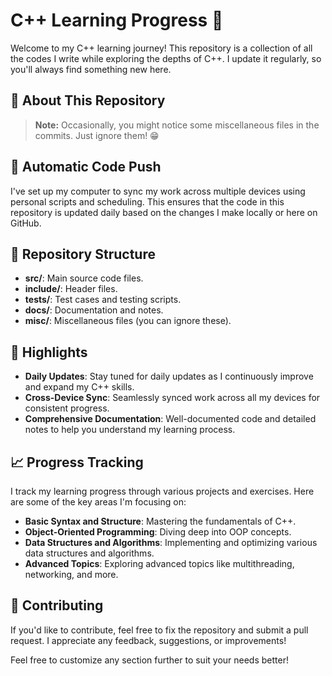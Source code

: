 # C++ Learning Progress 🚀

Welcome to my C++ learning journey! This repository is a collection of all the codes I write while exploring the depths of C++. I update it regularly, so you'll always find something new here.

## 📝 About This Repository

> **Note:** Occasionally, you might notice some miscellaneous files in the commits. Just ignore them! 😁

## 🔄 Automatic Code Push

I've set up my computer to sync my work across multiple devices using personal scripts and scheduling. This ensures that the code in this repository is updated daily based on the changes I make locally or here on GitHub.

## 📂 Repository Structure

- **src/**: Main source code files.
- **include/**: Header files.
- **tests/**: Test cases and testing scripts.
- **docs/**: Documentation and notes.
- **misc/**: Miscellaneous files (you can ignore these).

## 🌟 Highlights

- **Daily Updates**: Stay tuned for daily updates as I continuously improve and expand my C++ skills.
- **Cross-Device Sync**: Seamlessly synced work across all my devices for consistent progress.
- **Comprehensive Documentation**: Well-documented code and detailed notes to help you understand my learning process.

## 📈 Progress Tracking

I track my learning progress through various projects and exercises. Here are some of the key areas I'm focusing on:

- **Basic Syntax and Structure**: Mastering the fundamentals of C++.
- **Object-Oriented Programming**: Diving deep into OOP concepts.
- **Data Structures and Algorithms**: Implementing and optimizing various data structures and algorithms.
- **Advanced Topics**: Exploring advanced topics like multithreading, networking, and more.

## 🤝 Contributing

If you'd like to contribute, feel free to fix the repository and submit a pull request. I appreciate any feedback, suggestions, or improvements!

Feel free to customize any section further to suit your needs better!

